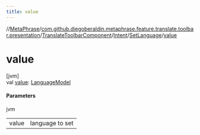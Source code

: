 ```yaml
---
title: value
---
```

//[MetaPhrase](../../../../../index.html)/[com.github.diegoberaldin.metaphrase.feature.translate.toolbar.presentation](../../../index.html)/[TranslateToolbarComponent](../../index.html)/[Intent](../index.html)/[SetLanguage](index.html)/[value](value.html)



# value



[jvm]\
val [value](value.html): [LanguageModel](../../../../com.github.diegoberaldin.metaphrase.domain.language.data/-language-model/index.html)



#### Parameters


jvm

| | |
|---|---|
| value | language to set |




